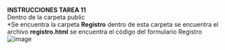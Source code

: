 **INSTRUCCIONES TAREA 11**
<br>
Dentro de la carpeta public 
<br>
*Se encuentra la carpeta **Registro** dentro de esta carpeta se encuentra el archivo **registro.html** se encuentra el código del formulario Registro
<br>
![image](https://github.com/user-attachments/assets/fc0792dd-9d2b-4f42-a990-9305621c7a27)


